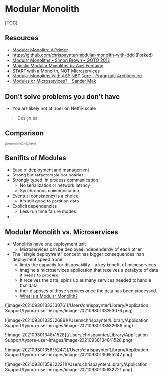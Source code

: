# Modular Monolith

[TOC]

## Resources

- [Modular Monolith: A Primer](http://www.kamilgrzybek.com/design/modular-monolith-primer/)
- https://github.com/chrispaynter/modular-monolith-with-ddd (Forked)
- [Modular Monoliths • Simon Brown • GOTO 2018](https://www.youtube.com/watch?v=5OjqD-ow8GE)
- [Majestic Modular Monoliths by Axel Fontaine](https://www.youtube.com/watch?v=BOvxJaklcr0)
- [START with a Monolith, NOT Microservices](https://www.youtube.com/watch?v=Z_pj1mUDKdw)
- [Modular Monoliths With ASP.NET Core - Pragmatic Architecture](https://www.thinktecture.com/en/asp-net/modular-monolith/)
- [Modules or Microservices? - Sander Mak](https://www.youtube.com/watch?v=AJW2FAJGgVw)

## Don't solve problems you don't have

- You are likely not at Uber on Netflix scale

> Design as 

## Comparison

<img src="/Users/chrispaynter/Library/Application Support/typora-user-images/image-20211007090206655.png" alt="image-20211007090206655" style="zoom:50%;" />

## Benifits of Modules

- Ease of deployment and management
- Strong but refactorable boundaries
- Strongly typed, in process communication
  - No serialization or network latency
  - Synchronous communication
- Eventual consistency is a choice
  - It's still good to partition data
- Explicit dependencies
  - Less run time failure modes
- 

## Modular Monolith vs. Microservices

- Monoliths have one deployment unit
  - Microservices can be deployed independently of each other.
- The "single deployment" concept has bigger consequences than deployment speed alone
  - limits the capacity for disposability – a key benefit of microservices.
  - imagine a microservices application that receives a petabyte of data it needs to process. 
  - It receives the data, spins up as many services needed to handle that data
  - then disposes of those services once the data has been processed.
  - [What is a Modular Monolith?](https://www.jrebel.com/blog/what-is-a-modular-monolith)

![image-20210930133353076](/Users/chrispaynter/Library/Application Support/typora-user-images/image-20210930133353076.png)

![image-20210930133532689](/Users/chrispaynter/Library/Application Support/typora-user-images/image-20210930133532689.png)

![image-20210930134841528](/Users/chrispaynter/Library/Application Support/typora-user-images/image-20210930134841528.png)

![image-20210930135655247](/Users/chrispaynter/Library/Application Support/typora-user-images/image-20210930135655247.png)

![image-20210930135932221](/Users/chrispaynter/Library/Application Support/typora-user-images/image-20210930135932221.png)

